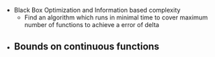 - Black Box Optimization and Information based complexity
	- Find an algorithm which runs in minimal time to cover maximum number of functions to achieve a error of delta
- Bounds on continuous functions
	- 